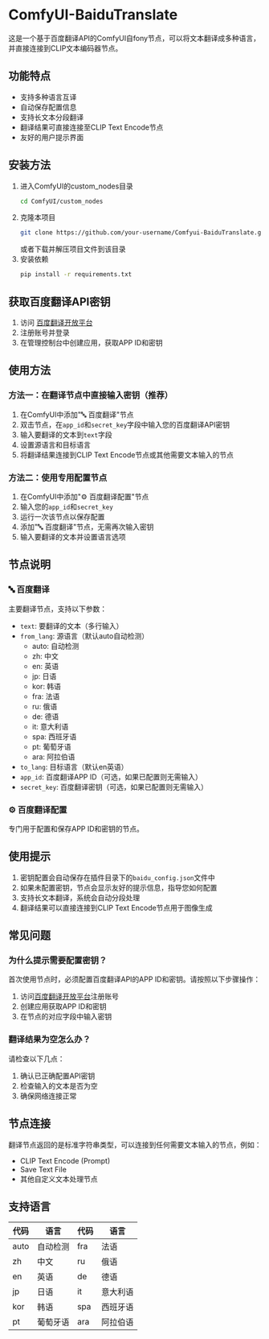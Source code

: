 # ComfyUI-BaiduTranslate

这是一个基于百度翻译API的ComfyUI自fony节点，可以将文本翻译成多种语言，并直接连接到CLIP文本编码器节点。

## 功能特点

- 支持多种语言互译
- 自动保存配置信息
- 支持长文本分段翻译
- 翻译结果可直接连接至CLIP Text Encode节点
- 友好的用户提示界面

## 安装方法

1. 进入ComfyUI的custom_nodes目录
   ```bash
   cd ComfyUI/custom_nodes
   ```
2. 克隆本项目
   ```bash
   git clone https://github.com/your-username/Comfyui-BaiduTranslate.git
   ```
   或者下载并解压项目文件到该目录
3. 安装依赖
   ```bash
   pip install -r requirements.txt
   ```

## 获取百度翻译API密钥

1. 访问 [百度翻译开放平台](https://fanyi-api.baidu.com/)
2. 注册账号并登录
3. 在管理控制台中创建应用，获取APP ID和密钥

## 使用方法

### 方法一：在翻译节点中直接输入密钥（推荐）

1. 在ComfyUI中添加"🔤 百度翻译"节点
2. 双击节点，在`app_id`和`secret_key`字段中输入您的百度翻译API密钥
3. 输入要翻译的文本到`text`字段
4. 设置源语言和目标语言
5. 将翻译结果连接到CLIP Text Encode节点或其他需要文本输入的节点

### 方法二：使用专用配置节点

1. 在ComfyUI中添加"⚙️ 百度翻译配置"节点
2. 输入您的`app_id`和`secret_key`
3. 运行一次该节点以保存配置
4. 添加"🔤 百度翻译"节点，无需再次输入密钥
5. 输入要翻译的文本并设置语言选项

## 节点说明

### 🔤 百度翻译

主要翻译节点，支持以下参数：
- `text`: 要翻译的文本（多行输入）
- `from_lang`: 源语言（默认auto自动检测）
  - auto: 自动检测
  - zh: 中文
  - en: 英语
  - jp: 日语
  - kor: 韩语
  - fra: 法语
  - ru: 俄语
  - de: 德语
  - it: 意大利语
  - spa: 西班牙语
  - pt: 葡萄牙语
  - ara: 阿拉伯语
- `to_lang`: 目标语言（默认en英语）
- `app_id`: 百度翻译APP ID（可选，如果已配置则无需输入）
- `secret_key`: 百度翻译密钥（可选，如果已配置则无需输入）

### ⚙️ 百度翻译配置

专门用于配置和保存APP ID和密钥的节点。

## 使用提示

1. 密钥配置会自动保存在插件目录下的`baidu_config.json`文件中
2. 如果未配置密钥，节点会显示友好的提示信息，指导您如何配置
3. 支持长文本翻译，系统会自动分段处理
4. 翻译结果可以直接连接到CLIP Text Encode节点用于图像生成

## 常见问题

### 为什么提示需要配置密钥？

首次使用节点时，必须配置百度翻译API的APP ID和密钥。请按照以下步骤操作：
1. 访问[百度翻译开放平台](https://fanyi-api.baidu.com/product/113)注册账号
2. 创建应用获取APP ID和密钥
3. 在节点的对应字段中输入密钥

### 翻译结果为空怎么办？

请检查以下几点：
1. 确认已正确配置API密钥
2. 检查输入的文本是否为空
3. 确保网络连接正常

## 节点连接

翻译节点返回的是标准字符串类型，可以连接到任何需要文本输入的节点，例如：
- CLIP Text Encode (Prompt)
- Save Text File
- 其他自定义文本处理节点

## 支持语言

| 代码 | 语言   | 代码 | 语言     |
|------|--------|------|----------|
| auto | 自动检测 | fra  | 法语     |
| zh   | 中文   | ru   | 俄语     |
| en   | 英语   | de   | 德语     |
| jp   | 日语   | it   | 意大利语 |
| kor  | 韩语   | spa  | 西班牙语 |
| pt   | 葡萄牙语 | ara  | 阿拉伯语 |